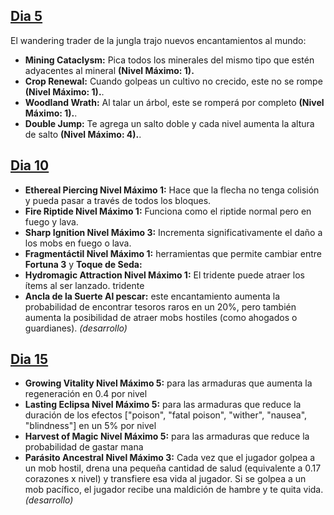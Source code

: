 ## [Dia 5](https://github.com/MiguelVeraXd/Valley-Dimensional-Wiki/blob/main/Main/Wiki/dia%205.md) 

El wandering trader de la jungla trajo nuevos encantamientos al mundo:

- **Mining Cataclysm:** Pica todos los minerales del mismo tipo que estén adyacentes al mineral **(Nivel Máximo: 1).**
- **Crop Renewal:** Cuando golpeas un cultivo no crecido, este no se rompe **(Nivel Máximo: 1).**.
- **Woodland Wrath:** Al talar un árbol, este se romperá por completo **(Nivel Máximo: 1).**.
- **Double Jump:** Te agrega un salto doble y cada nivel aumenta la altura de salto **(Nivel Máximo: 4).**.

## [Dia 10](https://github.com/MiguelVeraXd/Valley-Dimensional-Wiki/blob/main/Main/Wiki/dia%2010.md)

- **Ethereal Piercing Nivel Máximo 1:** Hace que la flecha no tenga colisión y pueda pasar a través de todos los bloques.
- **Fire Riptide Nivel Máximo 1:** Funciona como el riptide normal pero en fuego y lava.
- **Sharp Ignition Nivel Máximo 3:** Incrementa significativamente el daño a los mobs en fuego o lava.
- **Fragmentáctil Nivel Máximo 1:** herramientas que permite cambiar entre **Fortuna 3** y **Toque de Seda:**
- **Hydromagic Attraction Nivel Máximo 1:** El tridente puede atraer los ítems al ser lanzado. tridente
- **Ancla de la Suerte Al pescar:** este encantamiento aumenta la probabilidad de encontrar tesoros raros en un 20%, pero también aumenta la posibilidad de atraer mobs hostiles (como ahogados o guardianes). *(desarrollo)*

## [Dia 15](https://github.com/MiguelVeraXd/Valley-Dimensional-Wiki/blob/main/Main/Wiki/dia%2015.md)

- **Growing Vitality Nivel Máximo 5:** para las armaduras que aumenta la regeneración en 0.4 por nivel
- **Lasting Eclipsa Nivel Máximo 5:** para las armaduras que reduce la duración de los efectos ["poison", "fatal poison", "wither", "nausea", "blindness"] en un 5% por nivel
- **Harvest of Magic Nivel Máximo 5:** para las armaduras que reduce la probabilidad de gastar mana
- **Parásito Ancestral Nivel Máximo 3:** Cada vez que el jugador golpea a un mob hostil, drena una pequeña cantidad de salud (equivalente a 0.17 corazones x nivel) y transfiere esa vida al jugador. Si se golpea a un mob pacífico, el jugador recibe una maldición de hambre y te quita vida. *(desarrollo)*

